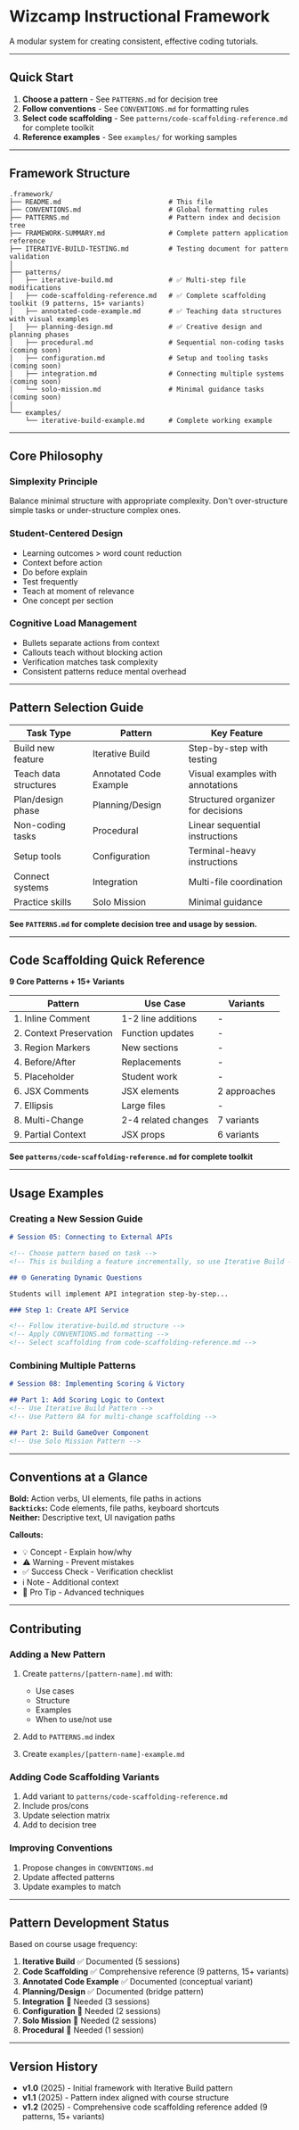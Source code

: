 # Wizcamp Instructional Framework

A modular system for creating consistent, effective coding tutorials.

---

## Quick Start

1. **Choose a pattern** - See `PATTERNS.md` for decision tree
2. **Follow conventions** - See `CONVENTIONS.md` for formatting rules
3. **Select code scaffolding** - See `patterns/code-scaffolding-reference.md` for complete toolkit
4. **Reference examples** - See `examples/` for working samples

---

## Framework Structure

```
.framework/
├── README.md                           # This file
├── CONVENTIONS.md                      # Global formatting rules
├── PATTERNS.md                         # Pattern index and decision tree
├── FRAMEWORK-SUMMARY.md                # Complete pattern application reference
├── ITERATIVE-BUILD-TESTING.md          # Testing document for pattern validation
│
├── patterns/
│   ├── iterative-build.md              # ✅ Multi-step file modifications
│   ├── code-scaffolding-reference.md   # ✅ Complete scaffolding toolkit (9 patterns, 15+ variants)
│   ├── annotated-code-example.md       # ✅ Teaching data structures with visual examples
│   ├── planning-design.md              # ✅ Creative design and planning phases
│   ├── procedural.md                   # Sequential non-coding tasks (coming soon)
│   ├── configuration.md                # Setup and tooling tasks (coming soon)
│   ├── integration.md                  # Connecting multiple systems (coming soon)
│   └── solo-mission.md                 # Minimal guidance tasks (coming soon)
│
└── examples/
    └── iterative-build-example.md      # Complete working example
```

---

## Core Philosophy

### Simplexity Principle

Balance minimal structure with appropriate complexity. Don't over-structure simple tasks or under-structure complex ones.

### Student-Centered Design

- Learning outcomes > word count reduction
- Context before action
- Do before explain
- Test frequently
- Teach at moment of relevance
- One concept per section

### Cognitive Load Management

- Bullets separate actions from context
- Callouts teach without blocking action
- Verification matches task complexity
- Consistent patterns reduce mental overhead

---

## Pattern Selection Guide

| Task Type | Pattern | Key Feature |
|-----------|---------|-------------|
| Build new feature | Iterative Build | Step-by-step with testing |
| Teach data structures | Annotated Code Example | Visual examples with annotations |
| Plan/design phase | Planning/Design | Structured organizer for decisions |
| Non-coding tasks | Procedural | Linear sequential instructions |
| Setup tools | Configuration | Terminal-heavy instructions |
| Connect systems | Integration | Multi-file coordination |
| Practice skills | Solo Mission | Minimal guidance |

**See `PATTERNS.md` for complete decision tree and usage by session.**

---

## Code Scaffolding Quick Reference

**9 Core Patterns + 15+ Variants**

| Pattern | Use Case | Variants |
|---------|----------|----------|
| 1. Inline Comment | 1-2 line additions | - |
| 2. Context Preservation | Function updates | - |
| 3. Region Markers | New sections | - |
| 4. Before/After | Replacements | - |
| 5. Placeholder | Student work | - |
| 6. JSX Comments | JSX elements | 2 approaches |
| 7. Ellipsis | Large files | - |
| 8. Multi-Change | 2-4 related changes | 7 variants |
| 9. Partial Context | JSX props | 6 variants |

**See `patterns/code-scaffolding-reference.md` for complete toolkit**

---

## Usage Examples

### Creating a New Session Guide

```markdown
# Session 05: Connecting to External APIs

<!-- Choose pattern based on task -->
<!-- This is building a feature incrementally, so use Iterative Build -->

## 🌐 Generating Dynamic Questions

Students will implement API integration step-by-step...

### Step 1: Create API Service

<!-- Follow iterative-build.md structure -->
<!-- Apply CONVENTIONS.md formatting -->
<!-- Select scaffolding from code-scaffolding-reference.md -->
```

### Combining Multiple Patterns

```markdown
# Session 08: Implementing Scoring & Victory

## Part 1: Add Scoring Logic to Context
<!-- Use Iterative Build Pattern -->
<!-- Use Pattern 8A for multi-change scaffolding -->

## Part 2: Build GameOver Component
<!-- Use Solo Mission Pattern -->
```

---

## Conventions at a Glance

**Bold:** Action verbs, UI elements, file paths in actions  
**`Backticks`:** Code elements, file paths, keyboard shortcuts  
**Neither:** Descriptive text, UI navigation paths

**Callouts:**
- 💡 Concept - Explain how/why
- ⚠️ Warning - Prevent mistakes
- ✅ Success Check - Verification checklist
- ℹ️ Note - Additional context
- 🎯 Pro Tip - Advanced techniques

---

## Contributing

### Adding a New Pattern

1. Create `patterns/[pattern-name].md` with:
   - Use cases
   - Structure
   - Examples
   - When to use/not use

2. Add to `PATTERNS.md` index

3. Create `examples/[pattern-name]-example.md`

### Adding Code Scaffolding Variants

1. Add variant to `patterns/code-scaffolding-reference.md`
2. Include pros/cons
3. Update selection matrix
4. Add to decision tree

### Improving Conventions

1. Propose changes in `CONVENTIONS.md`
2. Update affected patterns
3. Update examples to match

---

## Pattern Development Status

Based on course usage frequency:

1. **Iterative Build** ✅ Documented (5 sessions)
2. **Code Scaffolding** ✅ Comprehensive reference (9 patterns, 15+ variants)
3. **Annotated Code Example** ✅ Documented (conceptual variant)
4. **Planning/Design** ✅ Documented (bridge pattern)
5. **Integration** 🔄 Needed (3 sessions)
6. **Configuration** 🔄 Needed (2 sessions)
7. **Solo Mission** 🔄 Needed (2 sessions)
8. **Procedural** 🔄 Needed (1 session)

---

## Version History

- **v1.0** (2025) - Initial framework with Iterative Build pattern
- **v1.1** (2025) - Pattern index aligned with course structure
- **v1.2** (2025) - Comprehensive code scaffolding reference added (9 patterns, 15+ variants)
